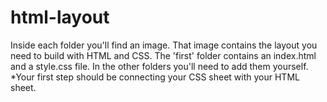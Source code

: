 html-layout
===========

Inside each folder you'll find an image. That image contains the layout you need to build with HTML and CSS. The 'first' folder contains an index.html and a style.css file. In the other folders you'll need to add them yourself. *Your first step should be connecting your CSS sheet with your HTML sheet.